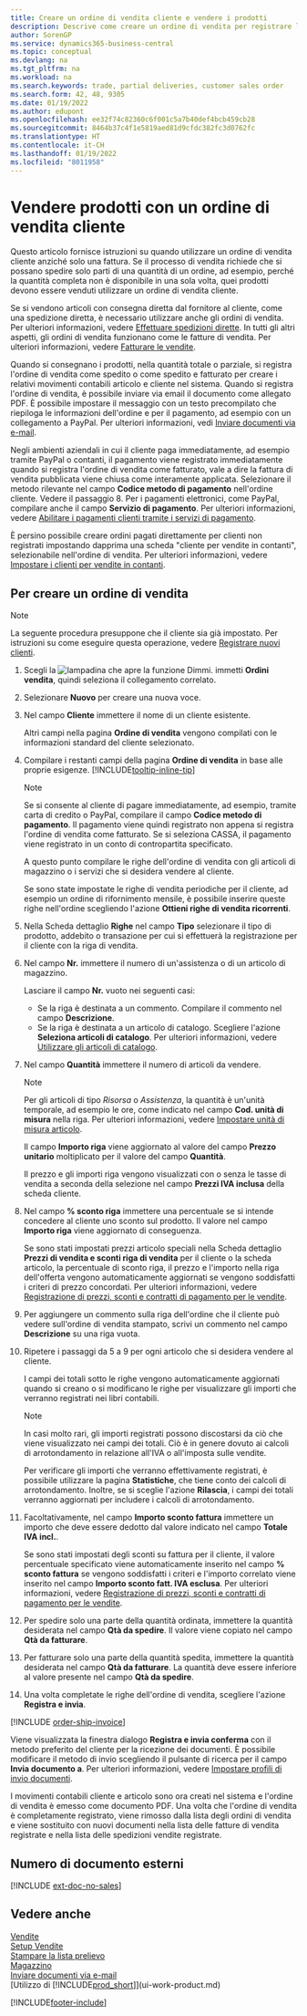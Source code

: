 ```yaml
---
title: Creare un ordine di vendita cliente e vendere i prodotti
description: Descrive come creare un ordine di vendita per registrare l'accordo con un cliente per vendere o commercializzare prodotti secondo termini specifici.
author: SorenGP
ms.service: dynamics365-business-central
ms.topic: conceptual
ms.devlang: na
ms.tgt_pltfrm: na
ms.workload: na
ms.search.keywords: trade, partial deliveries, customer sales order
ms.search.form: 42, 48, 9305
ms.date: 01/19/2022
ms.author: edupont
ms.openlocfilehash: ee32f74c82360c6f001c5a7b40def4bcb459cb28
ms.sourcegitcommit: 8464b37c4f1e5819aed81d9cfdc382fc3d0762fc
ms.translationtype: HT
ms.contentlocale: it-CH
ms.lasthandoff: 01/19/2022
ms.locfileid: "8011958"
---
```

# <a name="sell-products-with-a-customer-sales-order"></a>Vendere prodotti con un ordine di vendita cliente  

Questo articolo fornisce istruzioni su quando utilizzare un ordine di vendita cliente anziché solo una fattura. Se il processo di vendita richiede che si possano spedire solo parti di una quantità di un ordine, ad esempio, perché la quantità completa non è disponibile in una sola volta, quei prodotti devono essere venduti utilizzare un ordine di vendita cliente.  

Se si vendono articoli con consegna diretta dal fornitore al cliente, come una spedizione diretta, è necessario utilizzare anche gli ordini di vendita. Per ulteriori informazioni, vedere [Effettuare spedizioni dirette](sales-how-drop-shipment.md). In tutti gli altri aspetti, gli ordini di vendita funzionano come le fatture di vendita. Per ulteriori informazioni, vedere [Fatturare le vendite](sales-how-invoice-sales.md).

Quando si consegnano i prodotti, nella quantità totale o parziale, si registra l'ordine di vendita come spedito o come spedito e fatturato per creare i relativi movimenti contabili articolo e cliente nel sistema. Quando si registra l'ordine di vendita, è possibile inviare via email il documento come allegato PDF. È possibile impostare il messaggio con un testo precompilato che riepiloga le informazioni dell'ordine e per il pagamento, ad esempio con un collegamento a PayPal. Per ulteriori informazioni, vedi [Inviare documenti via e-mail](ui-how-send-documents-email.md).

Negli ambienti aziendali in cui il cliente paga immediatamente, ad esempio tramite PayPal o contanti, il pagamento viene registrato immediatamente quando si registra l'ordine di vendita come fatturato, vale a dire la fattura di vendita pubblicata viene chiusa come interamente applicata. Selezionare il metodo rilevante nel campo **Codice metodo di pagamento** nell'ordine cliente. Vedere il passaggio 8. Per i pagamenti elettronici, come PayPal, compilare anche il campo **Servizio di pagamento**. Per ulteriori informazioni, vedere [Abilitare i pagamenti clienti tramite i servizi di pagamento](sales-how-enable-payment-service-extensions.md).

È persino possibile creare ordini pagati direttamente per clienti non registrati impostando dapprima una scheda "cliente per vendite in contanti", selezionabile nell'ordine di vendita. Per ulteriori informazioni, vedere [Impostare i clienti per vendite in contanti](finance-how-to-set-up-cash-customers.md).

## <a name="to-create-a-sales-order"></a>Per creare un ordine di vendita

> [!NOTE]  
> La seguente procedura presuppone che il cliente sia già impostato. Per istruzioni su come eseguire questa operazione, vedere [Registrare nuovi clienti](sales-how-register-new-customers.md).

1. Scegli la ![lampadina che apre la funzione Dimmi.](media/ui-search/search_small.png "Informazioni sull'operazione che si desidera eseguire") immetti **Ordini vendita**, quindi seleziona il collegamento correlato.
2. Selezionare **Nuovo** per creare una nuova voce.
3. Nel campo **Cliente** immettere il nome di un cliente esistente.

    Altri campi nella pagina **Ordine di vendita** vengono compilati con le informazioni standard del cliente selezionato.  

4. Compilare i restanti campi della pagina **Ordine di vendita** in base alle proprie esigenze. [!INCLUDE[tooltip-inline-tip](includes/tooltip-inline-tip_md.md)]

    > [!NOTE]  
    > Se si consente al cliente di pagare immediatamente, ad esempio, tramite carta di credito o PayPal, compilare il campo **Codice metodo di pagamento**. Il pagamento viene quindi registrato non appena si registra l'ordine di vendita come fatturato. Se si seleziona CASSA, il pagamento viene registrato in un conto di contropartita specificato.

    A questo punto compilare le righe dell'ordine di vendita con gli articoli di magazzino o i servizi che si desidera vendere al cliente.

    Se sono state impostate le righe di vendita periodiche per il cliente, ad esempio un ordine di rifornimento mensile, è possibile inserire queste righe nell'ordine scegliendo l'azione **Ottieni righe di vendita ricorrenti**.
5. Nella Scheda dettaglio **Righe** nel campo **Tipo** selezionare il tipo di prodotto, addebito o transazione per cui si effettuerà la registrazione per il cliente con la riga di vendita.

6. Nel campo **Nr.** immettere il numero di un'assistenza o di un articolo di magazzino.

    Lasciare il campo **Nr.** vuoto nei seguenti casi:

    * Se la riga è destinata a un commento. Compilare il commento nel campo **Descrizione**.
    * Se la riga è destinata a un articolo di catalogo. Scegliere l'azione **Seleziona articoli di catalogo**. Per ulteriori informazioni, vedere [Utilizzare gli articoli di catalogo](inventory-how-work-nonstock-items.md).
7. Nel campo **Quantità** immettere il numero di articoli da vendere.

    > [!NOTE]  
    > Per gli articoli di tipo *Risorsa* o *Assistenza*, la quantità è un'unità temporale, ad esempio le ore, come indicato nel campo **Cod. unità di misura** nella riga. Per ulteriori informazioni, vedere [Impostare unità di misura articolo](inventory-how-setup-units-of-measure.md).

    Il campo **Importo riga** viene aggiornato al valore del campo **Prezzo unitario** moltiplicato per il valore del campo **Quantità**.

    Il prezzo e gli importi riga vengono visualizzati con o senza le tasse di vendita a seconda della selezione nel campo **Prezzi IVA inclusa** della scheda cliente.
8. Nel campo **% sconto riga** immettere una percentuale se si intende concedere al cliente uno sconto sul prodotto. Il valore nel campo **Importo riga** viene aggiornato di conseguenza.

    Se sono stati impostati prezzi articolo speciali nella Scheda dettaglio **Prezzi di vendita e sconti riga di vendita** per il cliente o la scheda articolo, la percentuale di sconto riga, il prezzo e l'importo nella riga dell'offerta vengono automaticamente aggiornati se vengono soddisfatti i criteri di prezzo concordati. Per ulteriori informazioni, vedere [Registrazione di prezzi, sconti e contratti di pagamento per le vendite](sales-how-record-sales-price-discount-payment-agreements.md).
9. Per aggiungere un commento sulla riga dell'ordine che il cliente può vedere sull'ordine di vendita stampato, scrivi un commento nel campo **Descrizione** su una riga vuota.  
10. Ripetere i passaggi da 5 a 9 per ogni articolo che si desidera vendere al cliente.

    I campi dei totali sotto le righe vengono automaticamente aggiornati quando si creano o si modificano le righe per visualizzare gli importi che verranno registrati nei libri contabili.

    > [!NOTE]
    > In casi molto rari, gli importi registrati possono discostarsi da ciò che viene visualizzato nei campi dei totali. Ciò è in genere dovuto ai calcoli di arrotondamento in relazione all'IVA o all'imposta sulle vendite.
    >
    > Per verificare gli importi che verranno effettivamente registrati, è possibile utilizzare la pagina **Statistiche**, che tiene conto dei calcoli di arrotondamento. Inoltre, se si sceglie l'azione **Rilascia**, i campi dei totali verranno aggiornati per includere i calcoli di arrotondamento.  

11. Facoltativamente, nel campo **Importo sconto fattura** immettere un importo che deve essere dedotto dal valore indicato nel campo **Totale IVA incl.**.

    Se sono stati impostati degli sconti su fattura per il cliente, il valore percentuale specificato viene automaticamente inserito nel campo **% sconto fattura** se vengono soddisfatti i criteri e l'importo correlato viene inserito nel campo **Importo sconto fatt. IVA esclusa**. Per ulteriori informazioni, vedere [Registrazione di prezzi, sconti e contratti di pagamento per le vendite](sales-how-record-sales-price-discount-payment-agreements.md).
12. Per spedire solo una parte della quantità ordinata, immettere la quantità desiderata nel campo **Qtà da spedire**. Il valore viene copiato nel campo **Qtà da fatturare**.
13. Per fatturare solo una parte della quantità spedita, immettere la quantità desiderata nel campo **Qtà da fatturare**. La quantità deve essere inferiore al valore presente nel campo **Qtà da spedire**.  
14. Una volta completate le righe dell'ordine di vendita, scegliere l'azione **Registra e invia**.

[!INCLUDE [order-ship-invoice](includes/order-ship-invoice.md)]

Viene visualizzata la finestra dialogo **Registra e invia conferma** con il metodo preferito del cliente per la ricezione dei documenti. È possibile modificare il metodo di invio scegliendo il pulsante di ricerca per il campo **Invia documento a**. Per ulteriori informazioni, vedere [Impostare profili di invio documenti](sales-how-setup-document-send-profiles.md).

I movimenti contabili cliente e articolo sono ora creati nel sistema e l'ordine di vendita è emesso come documento PDF. Una volta che l'ordine di vendita è completamente registrato, viene rimosso dalla lista degli ordini di vendita e viene sostituito con nuovi documenti nella lista delle fatture di vendita registrate e nella lista delle spedizioni vendite registrate.  

## <a name="external-document-number"></a>Numero di documento esterni

[!INCLUDE [ext-doc-no-sales](includes/ext-doc-no-sales.md)]

## <a name="see-also"></a>Vedere anche

[Vendite](sales-manage-sales.md)  
[Setup Vendite](sales-setup-sales.md)  
[Stampare la lista prelievo](sales-how-print-picking-list.md)  
[Magazzino](inventory-manage-inventory.md)  
[Inviare documenti via e-mail](ui-how-send-documents-email.md)  
[Utilizzo di [!INCLUDE[prod_short](includes/prod_short.md)]](ui-work-product.md)


[!INCLUDE[footer-include](includes/footer-banner.md)]